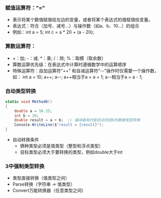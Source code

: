### 赋值运算符："="
- 表示将某个数值赋值给左边的变量，或者将某个表达式的值赋值给变量。
- 表达式：符合（加号、减号...）与操作数（如a、b、10...）的组合
- 例如：int a = 5; int c = a * 20 + (a - 20);

### 算数运算符：
- +：加; -：减; *：乘; /：除; %：取模（取余数）
- 算数运算优先级：在表达式中计算时遵循数学中的运算顺序
- 特殊运算符：自加运算符"++" 和自减运算符"--"操作时仅需要一个操作数，如：
int a = 10; a++; a--; a++相当于a = a + 1; a--相当于a = a - 1;

### 自动类型转换
``` c#
static void Method6()
{
    double a = 10.25;
    int b = 20;
    double result = a + b;  // 编译器有时能自动完成b的数据类型转换
    Console.WriteLine($"result = {result}");
}
```
- 自动转换条件
    - 俩种类型必须是值类型（整型和浮点类型）
    - 目标类型必须大于要转换的类型，例如double大于int

### 3中强制类型转换
- 类型直接转换（值类型之间）
- Parse转换（字符串 -> 值类型）
- Convert万能转换器（任意类型之间）